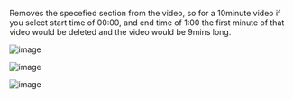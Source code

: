Removes the specefied section from the video, so for a 10minute video if you select start time of 00:00, and end time of 1:00 the first minute of that video would be deleted and the video would be 9mins long.

![image](https://github.com/user-attachments/assets/55e005e9-e0c3-4d8b-b2bf-0199101ccca4)

![image](https://github.com/user-attachments/assets/3e5019ae-477f-40b8-b5b7-11003e2b7024)

![image](https://github.com/user-attachments/assets/780adb30-3a3d-4149-a8b7-63c09059a8a1)


